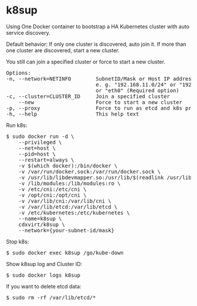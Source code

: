 # k8sup

Using One Docker container to bootstrap a HA Kubernetes cluster with auto service discovery.

Default behavior: If only one cluster is discovered, auto join it. If more than one cluster are discovered, start a new cluster.

You still can join a specified cluster or force to start a new cluster.

<pre>
Options:
-n, --network=NETINFO        SubnetID/Mask or Host IP address or NIC name
                             e. g. "192.168.11.0/24" or "192.168.11.1"
                             or "eth0" (Required option)
-c, --cluster=CLUSTER_ID     Join a specified cluster
    --new                    Force to start a new cluster
-p, --proxy                  Force to run as etcd and k8s proxy
-h, --help                   This help text
</pre>

Run k8s:
<pre>
$ sudo docker run -d \
    --privileged \
    --net=host \
    --pid=host \
    --restart=always \
    -v $(which docker):/bin/docker \
    -v /var/run/docker.sock:/var/run/docker.sock \
    -v /usr/lib/libdevmapper.so:/usr/lib/$(readlink /usr/lib/libdevmapper.so | xargs basename) \
    -v /lib/modules:/lib/modules:ro \
    -v /etc/cni:/etc/cni \
    -v /opt/cni:/opt/cni \
    -v /var/lib/cni:/var/lib/cni \
    -v /var/lib/etcd:/var/lib/etcd \
    -v /etc/kubernetes:/etc/kubernetes \
    --name=k8sup \
    cdxvirt/k8sup \
    --network={your-subnet-id/mask}
</pre>

Stop k8s:
<pre>
$ sudo docker exec k8sup /go/kube-down
</pre>

Show k8sup log and Cluster ID:
<pre>
$ sudo docker logs k8sup
</pre>

If you want to delete etcd data:
<pre>
$ sudo rm -rf /var/lib/etcd/*
</pre>
